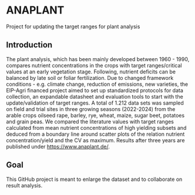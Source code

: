 # ANAPLANT
Project for updating the target ranges for plant analysis

## Introduction
The plant analysis, which has been mainly developed between 1960 - 1990, compares nutrient concentrations in the crops with target ranges/critical values at an early vegetation stage. Following, nutrient deficits can be balanced by late soil or foliar fertilization. Due to changed framework conditions - e.g. climate change, reduction of emissions, new varieties, the EIP-Agri financed project aimed to set up standardized protocols for data collection, an expandable datasheet and evaluation tools to start with the update/validation of target ranges. A total of 1.212 data sets was sampled on field and trial sites in three growing seasons (2022-2024) from the arable crops oilseed rape, barley, rye, wheat, maize, sugar beet, potatoes and grain peas. We compared the literature values with target ranges
calculated from mean nutrient concentrations of high yielding subsets and deduced from a boundary line around scatter plots of the relation nutrient concentration/yield and the CV as maximum. Results after three years are published under https://www.anaplant.de/. 

## Goal
This GitHub project is meant to enlarge the dataset and to collaborate on result analysis.
